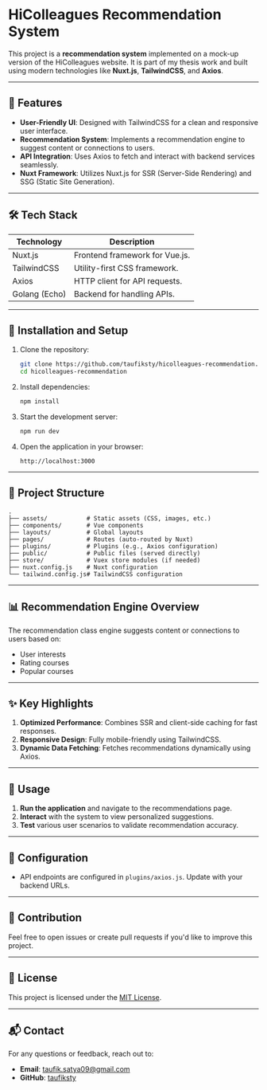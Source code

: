 # HiColleagues Recommendation System

This project is a **recommendation system** implemented on a mock-up version of the HiColleagues website. It is part of my thesis work and built using modern technologies like **Nuxt.js**, **TailwindCSS**, and **Axios**.

---

## 🌟 Features

- **User-Friendly UI**: Designed with TailwindCSS for a clean and responsive user interface.
- **Recommendation System**: Implements a recommendation engine to suggest content or connections to users.
- **API Integration**: Uses Axios to fetch and interact with backend services seamlessly.
- **Nuxt Framework**: Utilizes Nuxt.js for SSR (Server-Side Rendering) and SSG (Static Site Generation).

---

## 🛠️ Tech Stack

| Technology    | Description                    |
| ------------- | ------------------------------ |
| Nuxt.js       | Frontend framework for Vue.js. |
| TailwindCSS   | Utility-first CSS framework.   |
| Axios         | HTTP client for API requests.  |
| Golang (Echo) | Backend for handling APIs.     |

---

## 🚀 Installation and Setup

1. Clone the repository:

   ```bash
   git clone https://github.com/taufiksty/hicolleagues-recommendation.git
   cd hicolleagues-recommendation
   ```

2. Install dependencies:

   ```bash
   npm install
   ```

3. Start the development server:

   ```bash
   npm run dev
   ```

4. Open the application in your browser:
   ```
   http://localhost:3000
   ```

---

## 📂 Project Structure

```
.
├── assets/           # Static assets (CSS, images, etc.)
├── components/       # Vue components
├── layouts/          # Global layouts
├── pages/            # Routes (auto-routed by Nuxt)
├── plugins/          # Plugins (e.g., Axios configuration)
├── public/           # Public files (served directly)
├── store/            # Vuex store modules (if needed)
├── nuxt.config.js    # Nuxt configuration
└── tailwind.config.js# TailwindCSS configuration
```

---

## 📊 Recommendation Engine Overview

The recommendation class engine suggests content or connections to users based on:

- User interests
- Rating courses
- Popular courses

---

## ✨ Key Highlights

1. **Optimized Performance**: Combines SSR and client-side caching for fast responses.
2. **Responsive Design**: Fully mobile-friendly using TailwindCSS.
3. **Dynamic Data Fetching**: Fetches recommendations dynamically using Axios.

---

## 📖 Usage

1. **Run the application** and navigate to the recommendations page.
2. **Interact** with the system to view personalized suggestions.
3. **Test** various user scenarios to validate recommendation accuracy.

---

## 🔧 Configuration

- API endpoints are configured in `plugins/axios.js`. Update with your backend URLs.

---

## 🤝 Contribution

Feel free to open issues or create pull requests if you'd like to improve this project.

---

## 📜 License

This project is licensed under the [MIT License](LICENSE).

---

## 📬 Contact

For any questions or feedback, reach out to:

- **Email**: taufik.satya09@gmail.com
- **GitHub**: [taufiksty](https://github.com/taufiksty)
